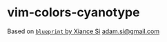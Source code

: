 
# vim-colors-cyanotype

Based on [`blueprint` by Xiance Si](http://www.vim.org/scripts/script.php?script_id=1673) <adam.si@gmail.com>

